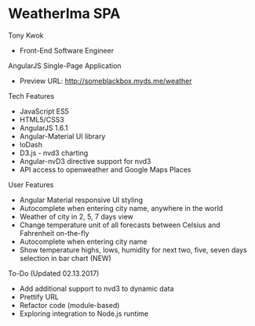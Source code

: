# WeatherIma SPA
Tony Kwok
- Front-End Software Engineer


AngularJS Single-Page Application
- Preview URL: http://someblackbox.myds.me/weather

Tech Features
- JavaScript ES5
- HTML5/CSS3
- AngularJS 1.6.1
- Angular-Material UI library
- loDash
- D3.js - nvd3 charting
- Angular-nvD3 directive support for nvd3
- API access to openweather and Google Maps Places

User Features
- Angular Material responsive UI styling
- Autocomplete when entering city name, anywhere in the world
- Weather of city in 2, 5, 7 days view
- Change temperature unit of all forecasts between Celsius and Fahrenheit on-the-fly
- Autocomplete when entering city name
- Show temperature highs, lows, humidity for next two, five, seven days selection in bar chart (NEW)

To-Do (Updated 02.13.2017)
- Add additional support to nvd3 to dynamic data
- Prettify URL
- Refactor code (module-based)
- Exploring integration to Node.js runtime
